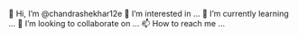 👋 Hi, I’m @chandrashekhar12e
👀 I’m interested in ...
🌱 I’m currently learning ...
💞️ I’m looking to collaborate on ...
📫 How to reach me ...
